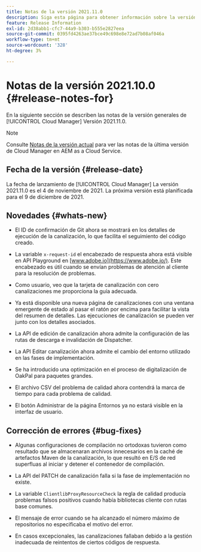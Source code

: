 ```yaml
---
title: Notas de la versión 2021.11.0
description: Siga esta página para obtener información sobre la versión 2021.11.0 de Cloud Manager
feature: Release Information
exl-id: 2d38abb1-cfc7-44a9-b303-b555e2827eea
source-git-commit: 0395fd4263ae37bce49c698e8e72ad7b08af046a
workflow-type: tm+mt
source-wordcount: '328'
ht-degree: 3%

---
```


# Notas de la versión 2021.10.0 {#release-notes-for}

En la siguiente sección se describen las notas de la versión generales de [!UICONTROL Cloud Manager] Versión 2021.11.0.

>[!NOTE]
>Consulte [Notas de la versión actual](https://experienceleague.adobe.com/docs/experience-manager-cloud-service/onboarding/getting-access/release-notes-cloud-manager/release-notes-cm-current.html?lang=en#getting-access) para ver las notas de la última versión de Cloud Manager en AEM as a Cloud Service.

## Fecha de la versión {#release-date}

La fecha de lanzamiento de [!UICONTROL Cloud Manager] La versión 2021.11.0 es el 4 de noviembre de 2021.
La próxima versión está planificada para el 9 de diciembre de 2021.

## Novedades {#whats-new}

* El ID de confirmación de Git ahora se mostrará en los detalles de ejecución de la canalización, lo que facilita el seguimiento del código creado.

* La variable `x-request-id` el encabezado de respuesta ahora está visible en API Playground en [www.adobe.io](https://www.adobe.io/). Este encabezado es útil cuando se envían problemas de atención al cliente para la resolución de problemas.

* Como usuario, veo que la tarjeta de canalización con cero canalizaciones me proporciona la guía adecuada.

* Ya está disponible una nueva página de canalizaciones con una ventana emergente de estado al pasar el ratón por encima para facilitar la vista del resumen de detalles. Las ejecuciones de canalización se pueden ver junto con los detalles asociados.

* La API de edición de canalización ahora admite la configuración de las rutas de descarga e invalidación de Dispatcher.

* La API Editar canalización ahora admite el cambio del entorno utilizado en las fases de implementación.

* Se ha introducido una optimización en el proceso de digitalización de OakPal para paquetes grandes.

* El archivo CSV del problema de calidad ahora contendrá la marca de tiempo para cada problema de calidad.

* El botón Administrar de la página Entornos ya no estará visible en la interfaz de usuario.

## Corrección de errores {#bug-fixes}

* Algunas configuraciones de compilación no ortodoxas tuvieron como resultado que se almacenaran archivos innecesarios en la caché de artefactos Maven de la canalización, lo que resultó en E/S de red superfluas al iniciar y detener el contenedor de compilación.

* La API del PATCH de canalización falla si la fase de implementación no existe.

* La variable `ClientlibProxyResourceCheck` la regla de calidad producía problemas falsos positivos cuando había bibliotecas cliente con rutas base comunes.

* El mensaje de error cuando se ha alcanzado el número máximo de repositorios no especificaba el motivo del error.

* En casos excepcionales, las canalizaciones fallaban debido a la gestión inadecuada de reintentos de ciertos códigos de respuesta.
